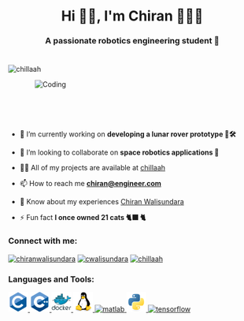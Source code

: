 <h1 align="center">Hi 👋🏽, I'm Chiran 👨🏾‍🚀</h1>
<h3 align="center">A passionate robotics engineering student 👾</h3>
<h1>   </h1>
<p align="left"> <img src="https://komarev.com/ghpvc/?username=chillaah&label=Profile%20views&color=0e75b6&style=flat" alt="chillaah" /> </p>

<img align = "right" alt = "Coding" width = "450" src = "https://camo.githubusercontent.com/c1dcb74cc1c1835b1d716f5051499a2814c683c806b15f04b0eba492863703e9/68747470733a2f2f63646e2e6472696262626c652e636f6d2f75736572732f3733303730332f73637265656e73686f74732f363538313234332f6176656e746f2e676966">
<p style="margin-bottom:3cm;"> </p>

- 🔭 I’m currently working on **developing a lunar rover prototype 🤖🛠️**

- 👯 I’m looking to collaborate on **space robotics applications 🚀**

- 👨‍💻 All of my projects are available at [chillaah](https://github.com/chillaah?tab=repositories)

- 📫 How to reach me **chiran@engineer.com**

- 📄 Know about my experiences [Chiran Walisundara](https://www.linkedin.com/in/chiranwalisundara/)

- ⚡ Fun fact **I once owned 21 cats 🐈‍⬛ 🐈**

<h3 align="left">Connect with me:</h3>
<p align="left">
<a href="https://linkedin.com/in/chiranwalisundara" target="blank"><img align="center" src="https://raw.githubusercontent.com/rahuldkjain/github-profile-readme-generator/master/src/images/icons/Social/linked-in-alt.svg" alt="chiranwalisundara" height="30" width="40" /></a>
<a href="https://fb.com/cwalisundara" target="blank"><img align="center" src="https://raw.githubusercontent.com/rahuldkjain/github-profile-readme-generator/master/src/images/icons/Social/facebook.svg" alt="cwalisundara" height="30" width="40" /></a>
<a href="https://instagram.com/chillaah" target="blank"><img align="center" src="https://raw.githubusercontent.com/rahuldkjain/github-profile-readme-generator/master/src/images/icons/Social/instagram.svg" alt="chillaah" height="30" width="40" /></a>
</p>

<h3 align="left">Languages and Tools:</h3>
<p align="left"> <a href="https://www.cprogramming.com/" target="_blank" rel="noreferrer"> <img src="https://raw.githubusercontent.com/devicons/devicon/master/icons/c/c-original.svg" alt="c" width="40" height="40"/> </a> <a href="https://www.w3schools.com/cpp/" target="_blank" rel="noreferrer"> <img src="https://raw.githubusercontent.com/devicons/devicon/master/icons/cplusplus/cplusplus-original.svg" alt="cplusplus" width="40" height="40"/> </a> <a href="https://www.docker.com/" target="_blank" rel="noreferrer"> <img src="https://raw.githubusercontent.com/devicons/devicon/master/icons/docker/docker-original-wordmark.svg" alt="docker" width="40" height="40"/> </a> <a href="https://www.linux.org/" target="_blank" rel="noreferrer"> <img src="https://raw.githubusercontent.com/devicons/devicon/master/icons/linux/linux-original.svg" alt="linux" width="40" height="40"/> </a> <a href="https://www.mathworks.com/" target="_blank" rel="noreferrer"> <img src="https://upload.wikimedia.org/wikipedia/commons/2/21/Matlab_Logo.png" alt="matlab" width="40" height="40"/> </a> <a href="https://www.python.org" target="_blank" rel="noreferrer"> <img src="https://raw.githubusercontent.com/devicons/devicon/master/icons/python/python-original.svg" alt="python" width="40" height="40"/> </a> <a href="https://www.tensorflow.org" target="_blank" rel="noreferrer"> <img src="https://www.vectorlogo.zone/logos/tensorflow/tensorflow-icon.svg" alt="tensorflow" width="40" height="40"/> </a> </p>

